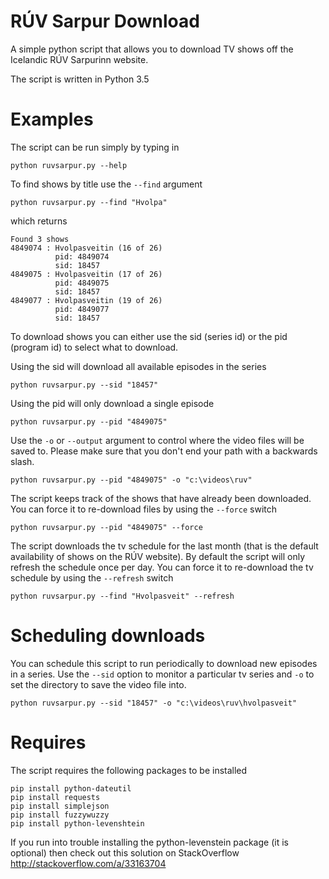 # RÚV Sarpur Download
A simple python script that allows you to download TV shows off the Icelandic RÚV Sarpurinn website. 

The script is written in Python 3.5

# Examples
The script can be run simply by typing in 
```
python ruvsarpur.py --help
```

To find shows by title use the `--find` argument
```
python ruvsarpur.py --find "Hvolpa"
```
which returns
```
Found 3 shows
4849074 : Hvolpasveitin (16 of 26)
          pid: 4849074
          sid: 18457
4849075 : Hvolpasveitin (17 of 26)
          pid: 4849075
          sid: 18457
4849077 : Hvolpasveitin (19 of 26)
          pid: 4849077
          sid: 18457
```

To download shows you can either use the sid (series id) or the pid (program id) to select what to download.

Using the sid will download all available episodes in the series
```
python ruvsarpur.py --sid "18457"
```

Using the pid will only download a single episode
```
python ruvsarpur.py --pid "4849075"
```

Use the `-o` or `--output` argument to control where the video files will be saved to. Please make sure that you don't end your path with a backwards slash.
```
python ruvsarpur.py --pid "4849075" -o "c:\videos\ruv"
```

The script keeps track of the shows that have already been downloaded. You can force it to re-download files by using the `--force` switch
```
python ruvsarpur.py --pid "4849075" --force
```

The script downloads the tv schedule for the last month (that is the default availability of shows on the RÚV website). By default the script will only refresh the schedule once per day. You can force it to re-download the tv schedule by using the `--refresh` switch
```
python ruvsarpur.py --find "Hvolpasveit" --refresh
```

# Scheduling downloads
You can schedule this script to run periodically to download new episodes in a series. Use the `--sid` option to monitor a particular tv series and `-o` to set the directory to save the video file into.
```
python ruvsarpur.py --sid "18457" -o "c:\videos\ruv\hvolpasveit"
```

# Requires
The script requires the following packages to be installed 
```
pip install python-dateutil
pip install requests
pip install simplejson
pip install fuzzywuzzy
pip install python-levenshtein
```
If you run into trouble installing the python-levenstein package (it is optional) then check out this solution on StackOverflow http://stackoverflow.com/a/33163704
